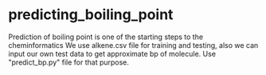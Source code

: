 # predicting_boiling_point
Prediction of boiling point is one of the starting steps to the cheminformatics
We use alkene.csv file for training and testing, also we can input our own test data to get approximate bp of molecule. Use "predict_bp.py" file for that purpose.

